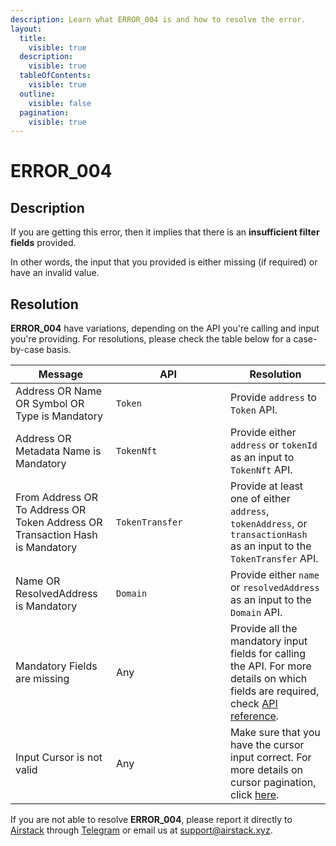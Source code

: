 ```yaml
---
description: Learn what ERROR_004 is and how to resolve the error.
layout:
  title:
    visible: true
  description:
    visible: true
  tableOfContents:
    visible: true
  outline:
    visible: false
  pagination:
    visible: true
---
```


# ERROR\_004

## Description

If you are getting this error, then it implies that there is an **insufficient filter fields** provided.

In other words, the input that you provided is either missing (if required) or have an invalid value.

## Resolution

**ERROR\_004** have variations, depending on the API you're calling and input you're providing. For resolutions, please check the table below for a case-by-case basis.

<table><thead><tr><th>Message</th><th width="167">API</th><th>Resolution</th></tr></thead><tbody><tr><td>Address OR Name OR Symbol OR Type is Mandatory</td><td><code>Token</code></td><td>Provide <code>address</code> to <code>Token</code> API.</td></tr><tr><td>Address OR Metadata Name is Mandatory</td><td><code>TokenNft</code></td><td>Provide either <code>address</code> or <code>tokenId</code> as an input to <code>TokenNft</code> API.</td></tr><tr><td>From Address OR To Address OR Token Address OR Transaction Hash is Mandatory</td><td><code>TokenTransfer</code></td><td>Provide at least one of either <code>address</code>, <code>tokenAddress</code>, or <code>transactionHash</code> as an input to the <code>TokenTransfer</code> API.</td></tr><tr><td>Name OR ResolvedAddress is Mandatory</td><td><code>Domain</code></td><td>Provide either <code>name</code> or <code>resolvedAddress</code> as an input to the <code>Domain</code> API.</td></tr><tr><td>Mandatory Fields are missing</td><td>Any</td><td>Provide all the mandatory input fields for calling the API. For more details on which fields are required, check <a href="../../api-reference/">API reference</a>.</td></tr><tr><td>Input Cursor is not valid</td><td>Any</td><td>Make sure that you have the cursor input correct. For more details on cursor pagination, click <a href="../cursor-pagination.md">here</a>.</td></tr></tbody></table>

If you are not able to resolve **ERROR\_004**, please report it directly to [Airstack](https://airstack.xyz) through [Telegram](https://t.me/+1k3c2FR7z51mNDRh) or email us at [support@airstack.xyz](mailto:support@airstack.xyz).
